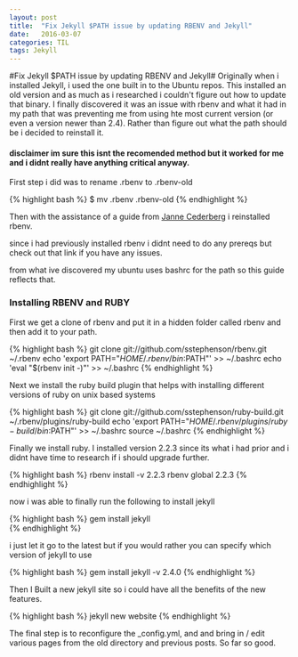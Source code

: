 ```yaml
---
layout: post
title:  "Fix Jekyll $PATH issue by updating RBENV and Jekyll"
date:   2016-03-07
categories: TIL
tags: Jekyll
---
```

#Fix Jekyll $PATH issue by updating RBENV and Jekyll#
Originally when i installed Jekyll, i used the one built in to the Ubuntu repos. This installed an old version and as much as i researched i couldn't figure out how to update that binary. I finally discovered it was an issue with rbenv and what it had in my path that was preventing me from using hte most current version (or even a version newer than 2.4). Rather than figure out what the path should be i decided to reinstall it.

#### **disclaimer** im sure this isnt the recomended method but it worked for me and i didnt really have anything critical anyway. ####

First step i did was to rename .rbenv to .rbenv-old 

 {% highlight bash %}
$ mv .rbenv .rbenv-old 
{% endhighlight %}

Then with the assistance of a guide from [Janne Cederberg](http://jannecederberg.fi/2015/11/25/installing-node-using-nvm-and-jekyll-using-rbenv-on-ubuntu-14-04/) i reinstalled rbenv.

since i had previously installed rbenv i didnt need to do any prereqs but check out that link if you have any issues.

from what ive discovered my ubuntu uses bashrc for the path so this guide reflects that.

### Installing RBENV and RUBY ###

First we get a clone of rbenv and put it in a hidden folder called rbenv and then add it to your path.

{% highlight bash %}
git clone git://github.com/sstephenson/rbenv.git ~/.rbenv
echo 'export PATH="$HOME/.rbenv/bin:$PATH"' >> ~/.bashrc
echo 'eval "$(rbenv init -)"' >> ~/.bashrc
{% endhighlight %}

Next we install the ruby build plugin that helps with installing different versions of ruby on unix based systems

{% highlight bash %}
git clone git://github.com/sstephenson/ruby-build.git ~/.rbenv/plugins/ruby-build
echo 'export PATH="$HOME/.rbenv/plugins/ruby-build/bin:$PATH"' >> ~/.bashrc
source ~/.bashrc
{% endhighlight %}

Finally we install ruby. I installed version 2.2.3 since its what i had prior and i didnt have time to research if i should upgrade further.

{% highlight bash %}
rbenv install -v 2.2.3
rbenv global 2.2.3
{% endhighlight %}

now i was able to finally run the following to install jekyll

{% highlight bash %}
gem install jekyll  
{% endhighlight %}

i just let it go to the latest but if you would rather you can specify which version of jekyll to use 

{% highlight bash %}
gem install jekyll -v 2.4.0
{% endhighlight %}

Then I Built a new jekyll site so i could have all the benefits of the new features.

{% highlight bash %}
jekyll new website
{% endhighlight %}

The final step is to reconfigure the _config.yml, and and bring in / edit various pages from the old directory and previous posts. So far so good.




